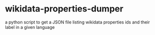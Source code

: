 # wikidata-properties-dumper
a python script to get a JSON file listing wikidata properties ids and their label in a given language
